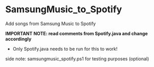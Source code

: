 # SamsungMusic_to_Spotify
Add songs from Samsung Music to Spotify

**IMPORTANT NOTE: read comments from Spotify.java and change accordingly** <br />
- Only Spotify.java needs to be run for this to work! 

side note: samsungmusic_spotify.ps1 for testing purposes (optional)
